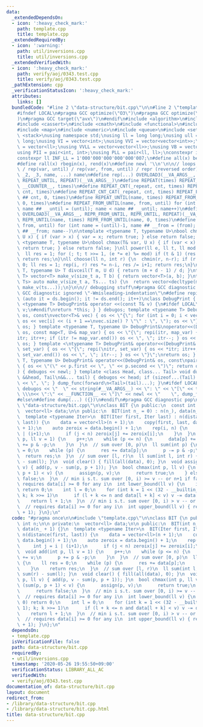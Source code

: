 ```yaml
---
data:
  _extendedDependsOn:
  - icon: ':heavy_check_mark:'
    path: template.cpp
    title: template.cpp
  _extendedRequiredBy:
  - icon: ':warning:'
    path: util/inversions.cpp
    title: util/inversions.cpp
  _extendedVerifiedWith:
  - icon: ':heavy_check_mark:'
    path: verify/aoj/0343.test.cpp
    title: verify/aoj/0343.test.cpp
  _pathExtension: cpp
  _verificationStatusIcon: ':heavy_check_mark:'
  attributes:
    links: []
  bundledCode: "#line 2 \"data-structure/bit.cpp\"\n\n#line 2 \"template.cpp\"\n\n\
    #ifndef LOCAL\n#pragma GCC optimize(\"O3\")\n#pragma GCC optimize(\"unroll-loops\"\
    )\n#pragma GCC target(\"avx\")\n#endif\n#include <algorithm>\n#include <bitset>\n\
    #include <cassert>\n#include <cmath>\n#include <functional>\n#include <iostream>\n\
    #include <map>\n#include <numeric>\n#include <queue>\n#include <set>\n#include\
    \ <stack>\nusing namespace std;\nusing ll = long long;\nusing ull = unsigned long\
    \ long;\nusing VI = vector<int>;\nusing VVI = vector<vector<int>>;\nusing VLL\
    \ = vector<ll>;\nusing VVLL = vector<vector<ll>>;\nusing VB = vector<bool>;\n\
    using PII = pair<int, int>;\nusing PLL = pair<ll, ll>;\nconstexpr int INF = 1000000007;\n\
    constexpr ll INF_LL = 1'000'000'000'000'000'007;\n#define all(x) begin(x), end(x)\n\
    #define rall(x) rbegin(x), rend(x)\n#define newl '\\n'\n\n// loops rep(until)\
    \ / rep(var, until) / rep(var, from, until) / repr (reversed order)\n#define OVERLOAD3(_1,\
    \ _2, _3, name, ...) name\n#define rep(...) OVERLOAD3(__VA_ARGS__, REPEAT_FROM_UNTIL,\
    \ REPEAT_UNTIL, REPEAT)(__VA_ARGS__)\n#define REPEAT(times) REPEAT_CNT(_repeat,\
    \ __COUNTER__, times)\n#define REPEAT_CNT(_repeat, cnt, times) REPEAT_CNT_CAT(_repeat,\
    \ cnt, times)\n#define REPEAT_CNT_CAT(_repeat, cnt, times) REPEAT_FROM_UNTIL(_repeat\
    \ ## cnt, 0, times)\n#define REPEAT_UNTIL(name, times) REPEAT_FROM_UNTIL(name,\
    \ 0, times)\n#define REPEAT_FROM_UNTIL(name, from, until) for (int name = from,\
    \ name ## __until = (until); name < name ## __until; name++)\n#define repr(...)\
    \ OVERLOAD3(__VA_ARGS__, REPR_FROM_UNTIL, REPR_UNTIL, REPEAT)(__VA_ARGS__)\n#define\
    \ REPR_UNTIL(name, times) REPR_FROM_UNTIL(name, 0, times)\n#define REPR_FROM_UNTIL(name,\
    \ from, until) for (int name = (until)-1, name ## __from = (from); name >= name\
    \ ## __from; name--)\n\ntemplate <typename T, typename U>\nbool chmin(T& var,\
    \ U x) { if (var > x) { var = x; return true; } else return false; }\ntemplate\
    \ <typename T, typename U>\nbool chmax(T& var, U x) { if (var < x) { var = x;\
    \ return true; } else return false; }\nll power(ll e, ll t, ll mod = INF_LL) {\n\
    \  ll res = 1; for (; t; t >>= 1, (e *= e) %= mod) if (t & 1) (res *= e) %= mod;\
    \ return res;\n}\nll choose(ll n, int r) {\n  chmin(r, n-r); if (r < 0) return\
    \ 0; ll res = 1; rep(i, r) res *= n-i, res /= i+1; return res;\n}\ntemplate <typename\
    \ T, typename U> T divceil(T m, U d) { return (m + d - 1) / d; }\ntemplate <typename\
    \ T> vector<T> make_v(size_t a, T b) { return vector<T>(a, b); }\ntemplate <typename...\
    \ Ts> auto make_v(size_t a, Ts... ts) {\n  return vector<decltype(make_v(ts...))>(a,\
    \ make_v(ts...));\n}\n\n// debugging stuff\n#pragma GCC diagnostic push\n#pragma\
    \ GCC diagnostic ignored \"-Wmisleading-indentation\"\n#define repi(it, ds) for\
    \ (auto it = ds.begin(); it != ds.end(); it++)\nclass DebugPrint { public: template\
    \ <typename T> DebugPrint& operator <<(const T& v) {\n#ifdef LOCAL\n    cerr <<\
    \ v;\n#endif\nreturn *this; } } debugos; template <typename T> DebugPrint& operator<<(DebugPrint&\
    \ os, const\nvector<T>& vec) { os << \"{\"; for (int i = 0; i < vec.size(); i++)\
    \ os << vec[i] << (i + 1 ==\nvec.size() ? \"\" : \", \"); os << \"}\"; return\
    \ os; } template <typename T, typename U> DebugPrint&\noperator<<(DebugPrint&\
    \ os, const map<T, U>& map_var) { os << \"{\"; repi(itr, map_var) { os << *\n\
    itr; itr++; if (itr != map_var.end()) os << \", \"; itr--; } os << \"}\"; return\
    \ os; } template <\ntypename T> DebugPrint& operator<<(DebugPrint& os, const set<T>&\
    \ set_var) { os << \"{\"; repi(\nitr, set_var) { os << *itr; itr++; if (itr !=\
    \ set_var.end()) os << \", \"; itr--; } os << \"}\";\nreturn os; } template <typename\
    \ T, typename U> DebugPrint& operator<<(DebugPrint& os, const\npair<T, U>& p)\
    \ { os << \"(\" << p.first << \", \" << p.second << \")\"; return os; } void dump_func(\n\
    ) { debugos << newl; } template <class Head, class... Tail> void dump_func(Head\
    \ &&head, Tail\n&&... tail) { debugos << head; if (sizeof...(Tail) > 0) { debugos\
    \ << \", \"; } dump_func(forward\n<Tail>(tail)...); }\n#ifdef LOCAL\n#define dump(...)\
    \ debugos << \"  \" << string(#__VA_ARGS__) << \": \" << \"[\" << to_string(__LINE__)\
    \ \\\n<< \":\" << __FUNCTION__ << \"]\" << newl << \"    \", dump_func(__VA_ARGS__)\n\
    #else\n#define dump(...) ({})\n#endif\n#pragma GCC diagnostic pop\n\n\n#line 4\
    \ \"data-structure/bit.cpp\"\n\nclass BIT {\n public:\n  const int n;\n\n private:\n\
    \  vector<ll> data;\n\n public:\n  BIT(int n_ = 0) : n(n_), data(n_ + 1) {}\n\
    \  template <typename Iter>\n  BIT(Iter first, Iter last) : n(distance(first,\
    \ last)) {\n    data = vector<ll>(n + 1);\n    copy(first, last, data.begin()\
    \ + 1);\n    auto zeroix = data.begin() + 1;\n    rep(i, n) {\n      int j = i\
    \ | (i+1);\n      if (j < n) zeroix[j] += zeroix[i];\n    }\n  }\n  void add(int\
    \ p, ll v = 1) {\n    p++;\n    while (p <= n) {\n      data[p] += v;\n      p\
    \ += p & -p;\n    }\n  }\n  // sum over [0, p)\n  ll sum(int p) {\n    ll res\
    \ = 0;\n    while (p) {\n      res += data[p];\n      p -= p & -p;\n    }\n  \
    \  return res;\n  }\n  // sum over [l, r)\n  ll sum(int l, int r) { return sum(r)\
    \ - sum(l); }\n  void clear() { fill(all(data), 0); }\n  void assign(int p, ll\
    \ v) { add(p, v - sum(p, p + 1)); }\n  bool chmax(int p, ll v) {\n    if (sum(p,\
    \ p + 1) < v) {\n      assign(p, v);\n      return true;\n    } else\n      return\
    \ false;\n  }\n  // min i s.t. sum over [0, i) >= v -- or n+1 if failed\n  //\
    \ requires data[i] >= 0 for any i\n  int lower_bound(ll v) {\n    if (v <= 0)\
    \ return 0;\n    int l = 0;\n    for (int k = 1 << (32 - __builtin_clz(n) - 1);\
    \ k; k >>= 1)\n      if (l + k <= n and data[l + k] < v) v -= data[l += k];\n\
    \    return l + 1;\n  }\n  // min i s.t. sum over [0, i) > v -- or n+1 if failed\n\
    \  // requires data[i] >= 0 for any i\n  int upper_bound(ll v) { return lower_bound(v\
    \ + 1); }\n};\n"
  code: "#pragma once\n\n#include \"template.cpp\"\n\nclass BIT {\n public:\n  const\
    \ int n;\n\n private:\n  vector<ll> data;\n\n public:\n  BIT(int n_ = 0) : n(n_),\
    \ data(n_ + 1) {}\n  template <typename Iter>\n  BIT(Iter first, Iter last) :\
    \ n(distance(first, last)) {\n    data = vector<ll>(n + 1);\n    copy(first, last,\
    \ data.begin() + 1);\n    auto zeroix = data.begin() + 1;\n    rep(i, n) {\n \
    \     int j = i | (i+1);\n      if (j < n) zeroix[j] += zeroix[i];\n    }\n  }\n\
    \  void add(int p, ll v = 1) {\n    p++;\n    while (p <= n) {\n      data[p]\
    \ += v;\n      p += p & -p;\n    }\n  }\n  // sum over [0, p)\n  ll sum(int p)\
    \ {\n    ll res = 0;\n    while (p) {\n      res += data[p];\n      p -= p & -p;\n\
    \    }\n    return res;\n  }\n  // sum over [l, r)\n  ll sum(int l, int r) { return\
    \ sum(r) - sum(l); }\n  void clear() { fill(all(data), 0); }\n  void assign(int\
    \ p, ll v) { add(p, v - sum(p, p + 1)); }\n  bool chmax(int p, ll v) {\n    if\
    \ (sum(p, p + 1) < v) {\n      assign(p, v);\n      return true;\n    } else\n\
    \      return false;\n  }\n  // min i s.t. sum over [0, i) >= v -- or n+1 if failed\n\
    \  // requires data[i] >= 0 for any i\n  int lower_bound(ll v) {\n    if (v <=\
    \ 0) return 0;\n    int l = 0;\n    for (int k = 1 << (32 - __builtin_clz(n) -\
    \ 1); k; k >>= 1)\n      if (l + k <= n and data[l + k] < v) v -= data[l += k];\n\
    \    return l + 1;\n  }\n  // min i s.t. sum over [0, i) > v -- or n+1 if failed\n\
    \  // requires data[i] >= 0 for any i\n  int upper_bound(ll v) { return lower_bound(v\
    \ + 1); }\n};\n"
  dependsOn:
  - template.cpp
  isVerificationFile: false
  path: data-structure/bit.cpp
  requiredBy:
  - util/inversions.cpp
  timestamp: '2020-05-26 19:55:50+09:00'
  verificationStatus: LIBRARY_ALL_AC
  verifiedWith:
  - verify/aoj/0343.test.cpp
documentation_of: data-structure/bit.cpp
layout: document
redirect_from:
- /library/data-structure/bit.cpp
- /library/data-structure/bit.cpp.html
title: data-structure/bit.cpp
---
```

